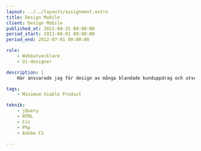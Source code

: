 ```yaml
---
layout: ../../layouts/assignment.astro
title: Design Mobile
client: Design Mobile
published_at: 2021-08-25 00:00:00
period_start: 2011-08-01 00:00:00
period_end: 2012-07-01 00:00:00

role: 
    - Webbutvecklare
    - Ui-designer

description: |
    Här ansvarade jag för design av många blandade kunduppdrag och utveckling av den egna tekniska plattformen. DesignMobile var en ledande utvecklare av mobilkompatibla webbsiter i den mobila webbens unga år och för mig ett mycket lärorikt arbete i en högst säljorienterad projektorganisation.

tags:
    - Minimum Viable Product

teknik: 
    - jQuery
    - HTML
    - Css
    - Php
    - Adobe CS

---
```

